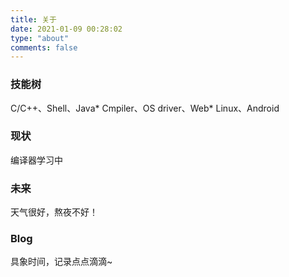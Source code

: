 ```yaml
---
title: 关于
date: 2021-01-09 00:28:02
type: "about"
comments: false
---
```

### 技能树
C/C++、Shell、Java*
Cmpiler、OS driver、Web*
Linux、Android

### 现状
编译器学习中

### 未来
天气很好，熬夜不好！

### Blog
具象时间，记录点点滴滴~
